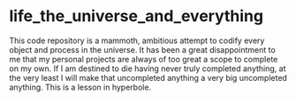 life_the_universe_and_everything
================================

This code repository is a mammoth, ambitious attempt to codify every object and process in the universe. It has been a great disappointment to me that my personal projects are always of too great a scope to complete on my own. If I am destined to die having never truly completed anything, at the very least I will make that uncompleted anything a very big uncompleted anything.  This is a lesson in hyperbole.  


